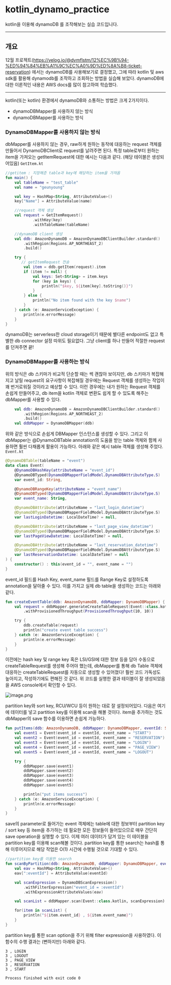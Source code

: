 # kotlin_dynamo_practice
kotlin을 이용해 dynamoDB 를 조작해보는 실습 코드입니다.

---
## 개요
12월 프로젝트(https://velog.io/@dvmflstm/12%EC%9B%94-%ED%94%84%EB%A1%9C%EC%A0%9D%ED%8A%B8-ticket-reservation) 에서는 dynamoDB를 사용해보기로 결정했고, 그에 따라 kotlin 및 aws sdk를 활용해 dynamodb를 조작하고 조회하는 방법을 실습해 보았다. dynamoDB에 대한 이론적인 내용은 AWS docs를 많이 참고하여 학습했다.

---

kotlin(또는 kotlin) 환경에서 dynamoDB와 소통하는 방법은 크게 2가지이다.
- dynamoDBMapper를 사용하지 않는 방식
- dynamoDBMapper를 사용하는 방식

### DynamoDBMapper를 사용하지 않는 방식
dbMapper를 사용하지 않는 경우, raw하게 원하는 동작에 대응하는 request 객체를 만들어서 DynamoDBClient로 request를 날려주면 된다. 특정 table로부터 원하는 item을 가져오는 getItemRequest에 대한 예시는 다음과 같다. (해당 테이블은 생성되어있음)
`GetItem.kt`
```kotlin
//getitem : 지정해준 table과 key에 해당하는 item을 가져옴
fun main() {
    val tableName = "test_table"
    val name = "geunyoung"

    val key = HashMap<String, AttributeValue>()
    key["Name"] = AttributeValue(name)

    //request 객체 생성
    val request = GetItemRequest()
            .withKey(key)
            .withTableName(tableName)

    //dynamoDB client 생성
    val ddb: AmazonDynamoDB = AmazonDynamoDBClientBuilder.standard()
        .withRegion(Regions.AP_NORTHEAST_2)
        .build()

    try {
       // getItemRequest 전송
        val item = ddb.getItem(request).item
        if (item != null) {
            val keys: Set<String> = item.keys
            for (key in keys) {
                println("$key, ${item[key].toString()}")
            }
        } else {
            println("No item found with the key $name")
        }
    } catch (e: AmazonServiceException) {
        println(e.errorMessage)
    }
}
```
dynamoDB는 serverless한 cloud storage이기 때문에 별다른 endpoint도 없고 특별한 db connector 설정 따위도 필요없다. 그냥 client를 하나 만들어 적절한 request를 던져주면 끝!

### DynamoDBMapper를 사용하는 방식
위의 방식은 db 스키마가 비교적 단순할 때는 썩 괜찮아 보이지만, db 스키마가 복잡해지고 날릴 request의 요구사항이 복잡해질 경우에는 Request 객체를 생성하는 작업이 꽤 번거로워질 것이라고 예상할 수 있다. 이런 경우에는 내가 원하는 Request 객체를 손쉽게 만들어주고, db item을 kotlin 객체로 변환도 쉽게 할 수 있도록 해주는 dbMapper를 사용할 수 있다.
```kotlin
    val ddb: AmazonDynamoDB = AmazonDynamoDBClientBuilder.standard()
        .withRegion(Regions.AP_NORTHEAST_2)
        .build()
    val ddbMapper = DynamoDBMapper(ddb)
```
위와 같은 방식으로 손쉽게 DBMapper 인스턴스를 생성할 수 있다. 그리고 이 dbMapper는 @DynamoDBTable annotation의 도움을 받는 table 객체와 함께 사용하면 훨씬 다채롭게 활용이 가능하다. 아래와 같은 예시 table 객체를 생성해 주었다.
`Event.kt`
```kotlin
@DynamoDBTable(tableName = "event")
data class Event(
    @DynamoDBHashKey(attributeName = "event_id")
    @DynamoDBTyped(DynamoDBMapperFieldModel.DynamoDBAttributeType.S)
    var event_id: String,

    @DynamoDBRangeKey(attributeName = "event_name")
    @DynamoDBTyped(DynamoDBMapperFieldModel.DynamoDBAttributeType.S)
    var event_name: String,

    @DynamoDBAttribute(attributeName = "last_login_datetime")
    @DynamoDBTyped(DynamoDBMapperFieldModel.DynamoDBAttributeType.S)
    var lastLoginDatetime: LocalDateTime? = null,

    @DynamoDBAttribute(attributeName = "last_page_view_datetime")
    @DynamoDBTyped(DynamoDBMapperFieldModel.DynamoDBAttributeType.S)
    var lastPageViewDatetime: LocalDateTime? = null,

    @DynamoDBAttribute(attributeName = "last_reservation_datetime")
    @DynamoDBTyped(DynamoDBMapperFieldModel.DynamoDBAttributeType.S)
    var lastReservationDatetime: LocalDateTime? = null
) {
    constructor() : this(event_id = "", event_name = "")
}
```
event_id 필드를 Hash Key, event_name 필드를 Range Key로 설정하도록 annotation을 달아줄 수 있다. 이를 가지고 실제 db table을 생성하는 코드는 아래와 같다.
```kotlin
fun createEventTable(ddb: AmazonDynamoDB, ddbMapper: DynamoDBMapper) {
    val request = ddbMapper.generateCreateTableRequest(Event::class.kotlin)
        .withProvisionedThroughput(ProvisionedThroughput(10, 10))

    try {
        ddb.createTable(request)
        println("create event table success")
    } catch (e: AmazonServiceException) {
        println(e.errorMessage)
    }
}

```
이전에는 hash key 및 range key 혹은 LSI/GSI에 대한 정보 등을 담아 수동으로 createTableRequest를 생성해 주어야 했는데, dbMapper를 통해 db Table 객체에 대응하는 createTableRequest를 자동으로 생성할 수 있어졌다! 훨씬 코드 가독성도 높아지고, 작성하기에도 편해진 것 같다. 위 코드를 실행한 결과 테이블이 잘 생성되었음을 AWS console에서 확인할 수 있다.

![image.png](https://images.velog.io/post-images/dvmflstm/0161c570-2b0f-11ea-89c4-a17182fe08af/image.png)

partition key와 sort key, RCU/WCU 등이 원하는 대로 잘 설정되어있다.
다음은 여기에 데이터를 넣고 partition key를 이용해 scan을 해볼 것이다.
item을 추가하는 것도 dbMapper의 save 함수를 이용하면 손쉽게 가능하다.
```kotlin
fun putItems(ddb: AmazonDynamoDB, ddbMapper: DynamoDBMapper, eventId: String) {
    val event1 = Event(event_id = eventId, event_name = "START")
    val event2 = Event(event_id = eventId, event_name = "RESERVATION")
    val event3 = Event(event_id = eventId, event_name = "LOGIN")
    val event4 = Event(event_id = eventId, event_name = "PAGE_VIEW")
    val event5 = Event(event_id = eventId, event_name = "LOGOUT")

    try {
        ddbMapper.save(event1)
        ddbMapper.save(event2)
        ddbMapper.save(event3)
        ddbMapper.save(event4)
        ddbMapper.save(event5)

        println("put items success")
    } catch (e: AmazonServiceException) {
        println(e.errorMessage)
    }
}
```
save의 parameter로 들어가는 event 객체에는 table에 대한 정보부터 partition key / sort key 등 item을 추가하는 데 필요한 모든 정보들이 들어있으므로 매우 간단히 save operation을 실행할 수 있다.
이제 여러 데이터가 담겨 있는 이 테이블을 partition key를 이용해 scan해볼 것이다. partition key를 통한 search는 hash를 통해 이루어지므로 해당 작업은 O(1) 시간에 수행될 것으로 기대할 수 있다.
```kotlin
//partition key를 이용한 search
fun scanByPartition(ddb: AmazonDynamoDB, ddbMapper: DynamoDBMapper, eventId: String) {
    val eav = HashMap<String, AttributeValue>()
    eav[":eventId"] = AttributeValue(eventId)

    val scanExpression = DynamoDBScanExpression()
        .withFilterExpression("event_id = :eventId")
        .withExpressionAttributeValues(eav)

    val scanList = ddbMapper.scan(Event::class.kotlin, scanExpression)

    for(item in scanList) {
        println("${item.event_id} , ${item.event_name}")
    }
}
```
partition key를 통한 scan option을 주기 위해 filter expression을 사용하였다. 이 함수의 수행 결과는 (뻔하지만) 아래와 같다.
```
3 , LOGIN
3 , LOGOUT
3 , PAGE_VIEW
3 , RESERVATION
3 , START

Process finished with exit code 0
```